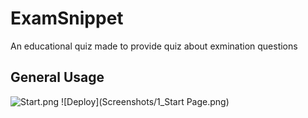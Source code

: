 # ExamSnippet

An educational quiz made to provide quiz about exmination questions
## General Usage

![Start.png]()
![Deploy](Screenshots/1_Start Page.png)